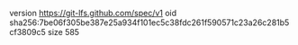 version https://git-lfs.github.com/spec/v1
oid sha256:7be06f305be387e25a934f101ec5c38fdc261f590571c23a26c281b5cf3809c5
size 585
